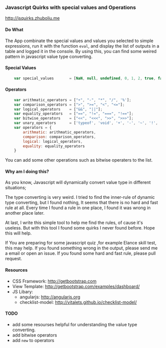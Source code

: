 ### Javascript Quirks with special values and Operations

http://jsquirks.zhuboliu.me

#### Do What
The App combinate the special values and values you selected to simple expressions, run it with the function `eval`, and display the list of outputs in a table and logged it in the console. By using this, you can find some weired pattern in javascript value type converting. 

#### Special Values
```javascript
	var special_values       = [NaN, null, undefined, 0, 1, 2, true, false, Infinity, -Infinity, " ", "a"];
```

#### Operators
```javascript
	var arithmatic_operators = ["+", "-", "*", "/", '%'];
	var comparison_operators = [">", ">=", "<", "<="];
	var logical_operators    = ["&&", "||"];
	var equality_operators   = ["==", "!=", "===", "!=="];
	var bitwise_operators    = ["<<", "<<<", ">>", ">>>"];
	var unary_operators      = ['typeof', 'void', '+', '-', '~', '!', '!!'];
	var operators = {
		arithmatic: arithmatic_operators,
		comparison: comparison_operators,
		logical: logical_operators,
		equality: equality_operators
	}
```
You can add some other operations such as bitwise operaters to the list.

#### Why am I doing this?
As you know, Javascript will dynamically convert value type in different situations;

The type converting is very weird. I tried to find the inner-rule of dynamic type converting, but I found nothing, It seems that there is no hard and fast rule at all. Every time I found a rule in one place, I found it was wrong in another place later.

At last, I write this simple tool to help me find the rules, of cause it's useless. But with this tool I found some quirks I never found before. Hope this will help.

If You are preparing for some javascript quiz ,for example Elance skill test, this may help.
If you found something wrong in the output, please send me a email or open an issue.
If you found some hard and fast rule, please pull request.

#### Resources
+ CSS Framework: http://getbootstrap.com
+ View Template: http://getbootstrap.com/examples/dashboard/
+ JS Libary: 
  - angularjs: http://angularjs.org
  - checklist-model: http://vitalets.github.io/checklist-model/

#### TODO
+ add some resourses helpful for understanding the value type converting.
+ add bitwise operators
+ add `new` to operators

